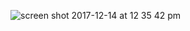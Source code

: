 ![screen shot 2017-12-14 at 12 35 42 pm](https://user-images.githubusercontent.com/31966603/34008587-7499a6b0-e0cb-11e7-8bb3-e87aee94ef7c.png)
